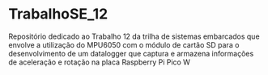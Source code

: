# TrabalhoSE_12
Repositório dedicado ao Trabalho 12 da trilha de sistemas embarcados que envolve a utilização do MPU6050 com o módulo de cartão SD para o desenvolvimento de um datalogger que captura e armazena informações de aceleração e rotação na placa Raspberry Pi Pico W
